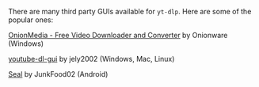 There are many third party GUIs available for `yt-dlp`. Here are some of the popular ones:

[OnionMedia - Free Video Downloader and Converter](https://github.com/onionware-github/OnionMedia) by Onionware (Windows)

[youtube-dl-gui](https://github.com/jely2002/youtube-dl-gui) by jely2002 (Windows, Mac, Linux)

[Seal](https://github.com/JunkFood02/Seal) by JunkFood02 (Android)
